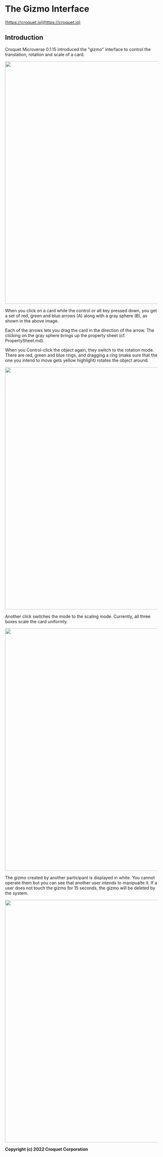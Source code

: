 # The Gizmo Interface

[https://croquet.io](https://croquet.io)

## Introduction
Croquet Microverse 0.1.15 introduced the "gizmo" interface to control the translation, rotation and scale of a card.

<p align="center">
<img src="https://gist.githubusercontent.com/yoshikiohshima/45848af5a19dddbe1ea77f5d238fced0/raw/e4d8c4851bb341421c292beb28a4e7f78b049316/gizmo-t.png" width="800"/>
</p>

When you click on a card while the control or alt key pressed down, you get a set of red, green and blue arrows (A) along with a gray sphere (B), as shown in the above image.

Each of the arrows lets you drag the card in the direction of the arrow.  The clicking on the gray sphere brings up the property sheet (cf. PropertySheet.md).

When you Control-click the object again, they switch to the rotation mode. There are red, green and blue rings, and dragging a ring (make sure that the one you intend to move gets yellow highlight) rotates the object around.

<p align="center">
<img src="https://gist.githubusercontent.com/yoshikiohshima/45848af5a19dddbe1ea77f5d238fced0/raw/e4d8c4851bb341421c292beb28a4e7f78b049316/gizmo-r.png" width="800"/>
</p>

Another click switches the mode to the scaling mode. Currently, all three boxes scale the card uniformly.

<p align="center">
<img src="https://gist.githubusercontent.com/yoshikiohshima/45848af5a19dddbe1ea77f5d238fced0/raw/e4d8c4851bb341421c292beb28a4e7f78b049316/gizmo-s.png" width="800"/>
</p>

The gizmo created by another participant is displayed in white. You cannot operate them but you can see that another user intends to manipualte it. If a user does not touch the gizmo for 15 seconds, the gizmo will be deleted by the system.

<p align="center">
<img src="https://gist.githubusercontent.com/yoshikiohshima/45848af5a19dddbe1ea77f5d238fced0/raw/e4d8c4851bb341421c292beb28a4e7f78b049316/gizmo-w.png" width="800"/>
</p>

**Copyright (c) 2022 Croquet Corporation**


